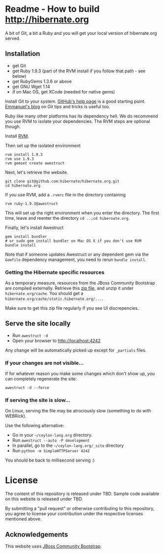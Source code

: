 # Readme - How to build <http://hibernate.org>

A bit of Git, a bit a Ruby and you will get your local version of hibernate.org served.

## Installation

* get Git
* get Ruby 1.9.3 (part of the RVM install if you follow that path - see below)
* get RubyGems 1.3.6 or above
* get GNU Wget 1.14
* if on Mac OS, get XCode (needed for native gems)

Install Git to your system. [GitHub's help page](http://help.github.com/) is a good starting
point. [Emmanuel's blog](http://in.relation.to/Bloggers/HibernateMovesToGitGitTipsAndTricks)
on Git tips and tricks is useful too.

Ruby like many other platforms has its dependency hell. We do recommend you use RVM to
isolate your dependencies. The RVM steps are optional though.

Install [RVM](https://rvm.io).

Then set up the isolated environment

    rvm install 1.9.3
    rvm use 1.9.3
    rvm gemset create awestruct

Next, let's retrieve the website.

<!-- lang: bash -->
    git clone git@github.com:hibernate/hibernate.org.git
    cd hibernate.org

If you use RVM, add a `.rvmrc` file in the directory containing

    rvm ruby-1.9.3@awestruct

This will set up the right environment when you enter the directory.
The first time, leave and reenter the directory `cd ..;cd hibernate.org`.

Finally, let's install Awestruct

<!-- lang: bash -->
    gem install bundler
    # or sudo gem install bundler on Mac OS X if you don't use RVM
    bundle install

Note that if someone updates Awestruct or any dependent gem via the `Gemfile` dependency
management, you need to rerun `bundle install`.

### Getting the Hibernate specific resources

As a temporary measure, resources from the JBoss Community Bootstrap are compiled
externally. Retrieve this [zip file](https://dl.dropboxusercontent.com/u/692318/redhat/hibernate-site/static.hibernate.org.zip),
and unzip it under `hibernate.org/cache`. You should get a `hibernate.org/cache/static.hibernate.org/...`.

Make sure to get this zip file regularly if you see UI discrepencies.

## Serve the site locally

* Run  `awestruct -d`
* Open your browser to <http://localhost:4242>

Any change will be automatically picked up except for `_partials` files.

### If your changes are not visible...

If for whatever reason you make some changes which don't show up, you can
completely regenerate the site:

<!-- lang: bash -->
    awestruct -d --force

### If serving the site is slow...

On Linux, serving the file may be atrociously slow 
(something to do with WEBRick).

Use the following alternative:

* Go in your `~/ceylon-lang.org` directory.  
* Run  `awestruct --auto -P development`
* In parallel, go to the `~/ceylon-lang.org/_site` directory
* Run `python -m SimpleHTTPServer 4242`

You should be back to millisecond serving :) 

# License

The content of this repository is released under 
TBD.
Sample code available on this website is released under TBD.

By submitting a "pull request" or otherwise contributing to this repository, you
agree to license your contribution under the respective licenses mentioned above.

## Acknowledgements

This website uses [JBoss Community Bootstrap](https://github.com/jbossorg/bootstrap-community).
